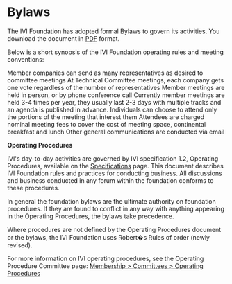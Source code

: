 # Bylaws

The IVI Foundation has adopted formal Bylaws to govern its activities.
You download the document in
[PDF](../downloads/Operating-Legal/ByLaws%202007-10-19.pdf) format.

Below is a short synopsis of the IVI Foundation operating rules and
meeting conventions:

Member companies can send as many representatives as desired to
committee meetings At Technical Committee meetings, each company gets
one vote regardless of the number of representatives Member meetings are
held in person, or by phone conference call Currently member meetings
are held 3-4 times per year, they usually last 2-3 days with multiple
tracks and an agenda is published in advance. Individuals can choose to
attend only the portions of the meeting that interest them Attendees are
charged nominal meeting fees to cover the cost of meeting space,
continental breakfast and lunch Other general communications are
conducted via email

**Operating Procedures**

IVI's day-to-day activities are governed by IVI specification 1.2,
Operating Procedures, available on the
[Specifications](../specifications/default.md) page. This document
describes IVI Foundation rules and practices for conducting business.
All discussions and business conducted in any forum within the
foundation conforms to these procedures.

In general the foundation bylaws are the ultimate authority on
foundation procedures. If they are found to conflict in any way with
anything appearing in the Operating Procedures, the bylaws take
precedence.

Where procedures are not defined by the Operating Procedures document or
the bylaws, the IVI Foundation uses Robert�s Rules of order (newly
revised).

For more information on IVI operating procedures, see the Operating
Procedure Committee page: [Membership \> Committees \> Operating
Procedures](../membership/operating_procedures_committee.md)
